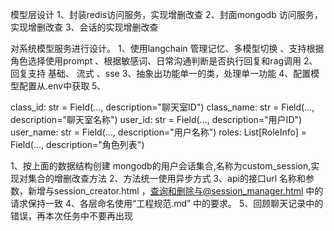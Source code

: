 

模型层设计
1、封装redis访问服务，实现增删改查
2、封面mongodb 访问服务，实现增删改查
3、会话的实现增删改查

对系统模型服务进行设计。
1、使用langchain 管理记忆、多模型切换 、支持根据角色选择使用prompt 、根据敏感词、日常沟通判断是否执行回复和rag调用 
2、回复支持 基础、 流式 、sse 
3、抽象出功能单一的类，处理单一功能
4、配置模型配置从.env中获取
5、


class_id: str = Field(..., description="聊天室ID")
class_name: str = Field(..., description="聊天室名称")
user_id: str = Field(..., description="用户ID")
user_name: str = Field(..., description="用户名称")
roles: List[RoleInfo] = Field(..., description="角色列表")

1、按上面的数据结构创建 mongodb的用户会话集合,名称为custom_session,实现对集合的增删改查方法
2、方法统一使用异步方式
3、api的接口url 名称和参数，新增与session_creator.html ，查询和删除与@session_manager.html 中的请求保持一致
4、各层命名使用“工程规范.md” 中的要求。
5、回顾聊天记录中的错误，再本次任务中不要再出现

